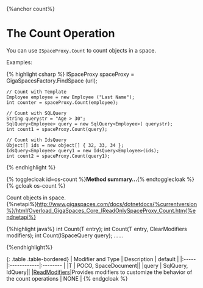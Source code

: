 
{%anchor count%}

# The Count Operation


You can use `ISpaceProxy.Count` to count objects in a space.


Examples:

{% highlight csharp %}
    ISpaceProxy spaceProxy = GigaSpacesFactory.FindSpace (url);

    // Count with Template
    Employee employee = new Employee ("Last Name");
    int counter = spaceProxy.Count(employee);

    // Count with SQLQuery
    String querystr	= "Age > 30";
    SqlQuery<Employee> query = new SqlQuery<Employee>( querystr);
    int count1 = spaceProxy.Count(query);

    // Count with IdsQuery
    Object[] ids = new object[] { 32, 33, 34 };
    IdsQuery<Employee> query1 = new IdsQuery<Employee>(ids);
    int count2 = spaceProxy.Count(query1);
{% endhighlight %}



{% togglecloak id=os-count %}**Method summary...**{% endtogglecloak %}
{% gcloak os-count %}

Count objects in space.{%netapi%}http://www.gigaspaces.com/docs/dotnetdocs{%currentversion%}/html/Overload_GigaSpaces_Core_IReadOnlySpaceProxy_Count.htm{%endnetapi%}

{%highlight java%}
int Count(T entry);
int Count(T entry, ClearModifiers modifiers);
int Count(ISpaceQuery<T> query);
......

{%endhighlight%}

{: .table .table-bordered}
| Modifier and Type | Description | default |
|:-----|:------------|:-------- |
|T          | POCO, SpaceDocument||
|query         | SqlQuery, IdQuery||
|[ReadModifiers](http://www.gigaspaces.com/docs/dotnetdocs{%currentversion%}/html/P_GigaSpaces_Core_IReadOnlySpaceProxy_ReadModifiers.htm)|Provides modifiers to customize the behavior of the count operations | NONE  |
{% endgcloak  %}


